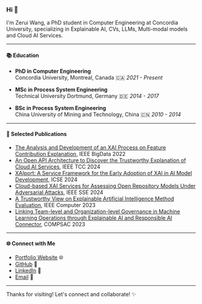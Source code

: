 ### Hi 👋                                                                                     

I'm Zerui Wang, a PhD student in Computer Engineering at Concordia University, specializing in Explainable AI, CVs, LLMs, Multi-modal models and Cloud AI Services. 

---

#### 📚 Education

- **PhD in Computer Engineering**  
  Concordia University, Montreal, Canada  🇨🇦
  *2021 - Present*

- **MSc in Process System Engineering**  
  Technical University Dortmund, Germany  🇩🇪
  *2014 - 2017* 

- **BSc in Process System Engineering**  
  China University of Mining and Technology, China  🇨🇳
  *2010 - 2014* 

---

#### 📄 Selected Publications

- [The Analysis and Development of an XAI Process on Feature Contribution Explanation](https://ieeexplore.ieee.org/document/10020313), IEEE BigData 2022
- [An Open API Architecture to Discover the Trustworthy Explanation of Cloud AI Services](https://ieeexplore.ieee.org/document/10529172), IEEE TCC 2024
- [XAIport: A Service Framework for the Early Adoption of XAI in AI Model Development](https://conf.researchr.org/details/icse-2024/icse-2024-new-ideas-and-emerging-results/3/XAIport-A-Service-Framework-for-the-Early-Adoption-of-XAI-in-AI-Model-Development), ICSE 2024
- [Cloud-based XAI Services for Assessing Open Repository Models Under Adversarial Attacks](https://github.com/ZeruiW/XAIport), IEEE SSE 2024
- [A Trustworthy View on Explainable Artificial Intelligence Method Evaluation](https://ieeexplore.ieee.org/document/10098190), IEEE Computer 2023
- [Linking Team-level and Organization-level Governance in Machine Learning Operations through Explainable AI and Responsible AI Connector](https://ieeexplore.ieee.org/document/10197114), COMPSAC 2023

---

#### 🌐 Connect with Me

- [Portfolio Website](https://deep-learning.ca/) 🌐
- [GitHub](https://github.com/ZeruiW) 🐙
- [LinkedIn](https://www.linkedin.com/in/zerui/) 💼
- [Email](mailto:wangzerui418@gmail.com) 📧

---

Thanks for visiting! Let's connect and collaborate! ✨
